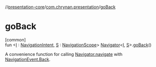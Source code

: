 //[presentation-core](../../index.md)/[com.chrynan.presentation](index.md)/[goBack](go-back.md)

# goBack

[common]\
fun &lt;[I](go-back.md) : [NavigationIntent](-navigation-intent/index.md), [S](go-back.md) : [NavigationScope](-navigation-scope/index.md)&gt; [Navigator](-navigator/index.md)&lt;[I](go-back.md), [S](go-back.md)&gt;.[goBack](go-back.md)()

A convenience function for calling [Navigator.navigate](-navigator/navigate.md) with [NavigationEvent.Back](-navigation-event/-back/index.md).
